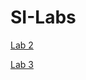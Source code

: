 # SI-Labs

[Lab 2](https://github.com/LordOfNightmares/SI-Labs/tree/master/Lab%202)

[Lab 3](https://github.com/LordOfNightmares/SI-Labs/tree/master/Lab%203)